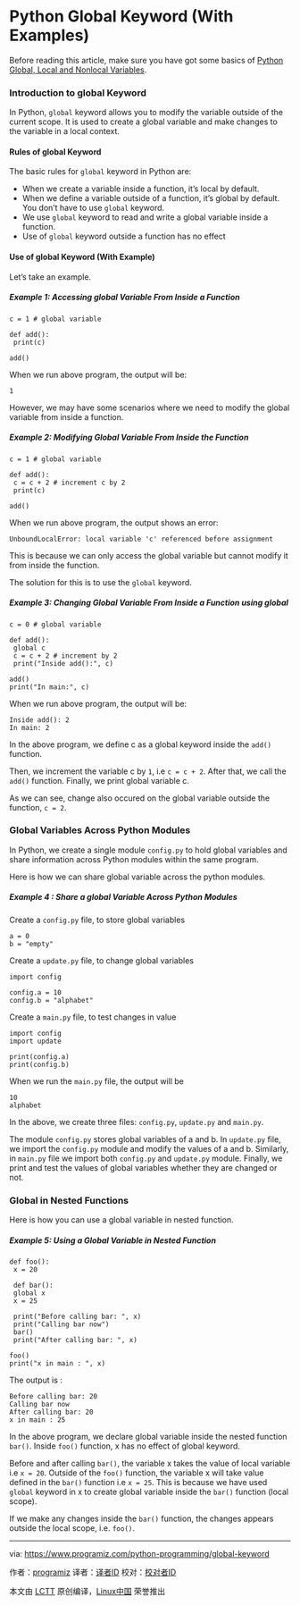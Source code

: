 Python Global Keyword (With Examples)
======
Before reading this article, make sure you have got some basics of [Python Global, Local and Nonlocal Variables][1].

### Introduction to global Keyword

In Python, `global` keyword allows you to modify the variable outside of the current scope. It is used to create a global variable and make changes to the variable in a local context.

#### Rules of global Keyword

The basic rules for `global` keyword in Python are:

  * When we create a variable inside a function, it’s local by default.
  * When we define a variable outside of a function, it’s global by default. You don’t have to use `global` keyword.
  * We use `global` keyword to read and write a global variable inside a function.
  * Use of `global` keyword outside a function has no effect



#### Use of global Keyword (With Example)

Let’s take an example.

##### Example 1: Accessing global Variable From Inside a Function
```
c = 1 # global variable

def add():
 print(c)

add()

```

When we run above program, the output will be:
```
1

```

However, we may have some scenarios where we need to modify the global variable from inside a function.

##### Example 2: Modifying Global Variable From Inside the Function
```
c = 1 # global variable

def add():
 c = c + 2 # increment c by 2
 print(c)

add()

```

When we run above program, the output shows an error:
```
UnboundLocalError: local variable 'c' referenced before assignment

```

This is because we can only access the global variable but cannot modify it from inside the function.

The solution for this is to use the `global` keyword.

##### Example 3: Changing Global Variable From Inside a Function using global
```
c = 0 # global variable

def add():
 global c
 c = c + 2 # increment by 2
 print("Inside add():", c)

add()
print("In main:", c)

```

When we run above program, the output will be:
```
Inside add(): 2
In main: 2

```

In the above program, we define c as a global keyword inside the `add()` function.

Then, we increment the variable c by `1`, i.e `c = c + 2`. After that, we call the `add()` function. Finally, we print global variable c.

As we can see, change also occured on the global variable outside the function, `c = 2`.

### Global Variables Across Python Modules

In Python, we create a single module `config.py` to hold global variables and share information across Python modules within the same program.

Here is how we can share global variable across the python modules.

##### Example 4 : Share a global Variable Across Python Modules

Create a `config.py` file, to store global variables
```
a = 0
b = "empty"

```

Create a `update.py` file, to change global variables
```
import config

config.a = 10
config.b = "alphabet"

```

Create a `main.py` file, to test changes in value
```
import config
import update

print(config.a)
print(config.b)

```

When we run the `main.py` file, the output will be
```
10
alphabet

```

In the above, we create three files: `config.py`, `update.py` and `main.py`.

The module `config.py` stores global variables of a and b. In `update.py` file, we import the `config.py` module and modify the values of a and b. Similarly, in `main.py` file we import both `config.py` and `update.py` module. Finally, we print and test the values of global variables whether they are changed or not.

### Global in Nested Functions

Here is how you can use a global variable in nested function.

##### Example 5: Using a Global Variable in Nested Function
```
def foo():
 x = 20

 def bar():
 global x
 x = 25

 print("Before calling bar: ", x)
 print("Calling bar now")
 bar()
 print("After calling bar: ", x)

foo()
print("x in main : ", x)

```

The output is :
```
Before calling bar: 20
Calling bar now
After calling bar: 20
x in main : 25

```

In the above program, we declare global variable inside the nested function `bar()`. Inside `foo()` function, x has no effect of global keyword.

Before and after calling `bar()`, the variable x takes the value of local variable i.e `x = 20`. Outside of the `foo()` function, the variable x will take value defined in the `bar()` function i.e `x = 25`. This is because we have used `global` keyword in x to create global variable inside the `bar()` function (local scope).

If we make any changes inside the `bar()` function, the changes appears outside the local scope, i.e. `foo()`.

--------------------------------------------------------------------------------

via: https://www.programiz.com/python-programming/global-keyword

作者：[programiz][a]
译者：[译者ID](https://github.com/译者ID)
校对：[校对者ID](https://github.com/校对者ID)

本文由 [LCTT](https://github.com/LCTT/TranslateProject) 原创编译，[Linux中国](https://linux.cn/) 荣誉推出

[a]:https://www.programiz.com
[1]:https://www.programiz.com/python-programming/global-local-nonlocal-variables
